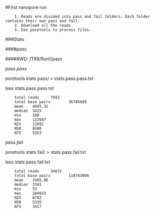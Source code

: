 #First nanopore run

        1. Reads are divided into pass and fail folders. Each folder contains their own pass and fail.
        2. Download all the reads.
        3. Use poretools to process files.

###Stats

####*pass*

#####WD: /TR9/Run1/pass

*pass.pass*

poretools stats pass/ > stats.pass.pass.txt 

less stats.pass.pass.txt

        total reads     7592
        total base pairs        36785689
        mean    4845.32
        median  3415
        min     108
        max     122047
        N25     12692
        N50     8508
        N75     5353


*pass.fail*

poretools stats fail/ > stats.pass.fail.txt

less stats.pass.fail.txt

        total reads     34072
        total base pairs        118743098
        mean    3485.06
        median  3341
        min     53
        max     284933
        N25     6782
        N50     5335
        N75     3417
        

   
